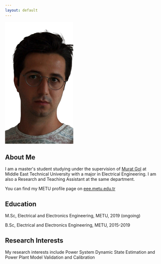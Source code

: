 ```yaml
---
layout: default
---
```

<img class="profile-picture" src="etki_removebg2.png">

## About Me

I am a master's student studying under the supervision of [Murat Gol](https://eee.metu.edu.tr/personel/murat-gol) at Middle East Technical University with a major in Electrical Engineering. I am also a Research and Teaching Assistant at the same department.

You can find my METU profile page on [eee.metu.edu.tr](https://eee.metu.edu.tr/personel/etki-acilan)

## Education

M.Sc, Electrical and Electronics Engineering, METU, 2019 (ongoing)

B.Sc, Electrical and Electronics Engineering, METU, 2015-2019

## Research Interests

My research interests include Power System Dynamic State Estimation and Power Plant Model Validation and Calibration




